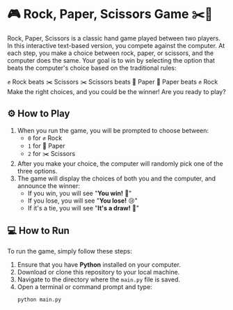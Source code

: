 # 🎮 Rock, Paper, Scissors Game ✂️📝

Rock, Paper, Scissors is a classic hand game played between two players. In this interactive text-based version, you compete against the computer. At each step, you make a choice between rock, paper, or scissors, and the computer does the same. Your goal is to win by selecting the option that beats the computer's choice based on the traditional rules:

✊ Rock beats ✂️ Scissors
✂️ Scissors beats 📄 Paper
📄 Paper beats ✊ Rock
Make the right choices, and you could be the winner! Are you ready to play?

## ⚙️ How to Play

1. When you run the game, you will be prompted to choose between:
   - `0` for ✊ Rock
   - `1` for 📄 Paper
   - `2` for ✂️ Scissors
2. After you make your choice, the computer will randomly pick one of the three options.
3. The game will display the choices of both you and the computer, and announce the winner:
   - If you win, you will see "**You win!** 🎉"
   - If you lose, you will see "**You lose!** 😢"
   - If it's a tie, you will see "**It's a draw!** 🤝"

## 💻 How to Run

To run the game, simply follow these steps:
1. Ensure that you have **Python** installed on your computer.
2. Download or clone this repository to your local machine.
3. Navigate to the directory where the `main.py` file is saved.
4. Open a terminal or command prompt and type:
   ```bash
   python main.py
   
